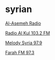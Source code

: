 # syrian

[Al-Asemeh Radio](http://asima.out.airtime.pro:8000/asima_a)

[Radio Al Kul 103.2 FM](http://livecast.radioalkul.com:8080/stream/1)

[Melody Syria 97.9](http://streaming.inet.sy:8000/melodyfm)

[Farah FM 97.3](http://radio.farah.fm:8015/stream/1)

